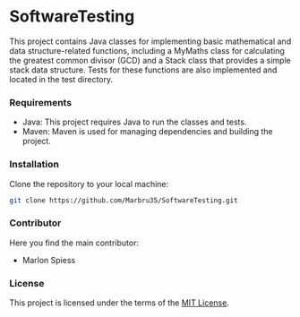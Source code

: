 <!--
SPDX-FileCopyrightText: 2024 Marlon Spiess

SPDX-License-Identifier: MIT
-->

# SoftwareTesting

This project contains Java classes for implementing basic mathematical and data structure-related functions, including a MyMaths class for calculating the greatest common divisor (GCD) and a Stack class that provides a simple stack data structure. Tests for these functions are also implemented and located in the test directory.

### Requirements

  - Java: This project requires Java to run the classes and tests.
  - Maven: Maven is used for managing dependencies and building the project.

### Installation

Clone the repository to your local machine:

```bash
git clone https://github.com/Marbru35/SoftwareTesting.git
```

### Contributor
Here you find the main contributor:
  - Marlon Spiess

### License
This project is licensed under the terms of the [MIT License](LICENSE).
